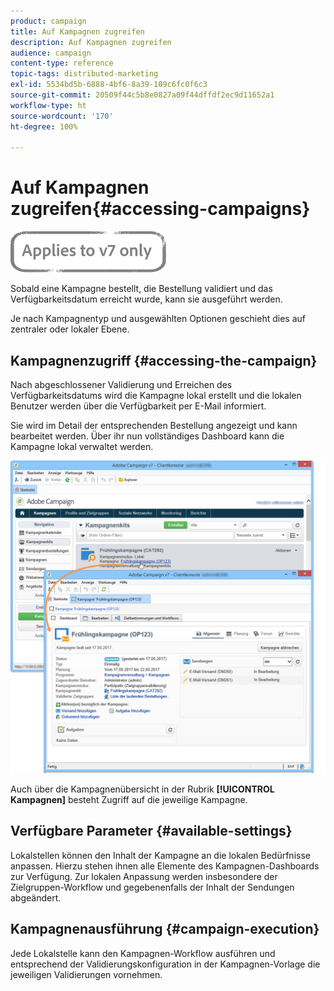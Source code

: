 ```yaml
---
product: campaign
title: Auf Kampagnen zugreifen
description: Auf Kampagnen zugreifen
audience: campaign
content-type: reference
topic-tags: distributed-marketing
exl-id: 5534bd5b-6888-4bf6-8a39-109c6fc0f6c3
source-git-commit: 20509f44c5b8e0827a09f44dffdf2ec9d11652a1
workflow-type: ht
source-wordcount: '170'
ht-degree: 100%

---
```


# Auf Kampagnen zugreifen{#accessing-campaigns}

![](../../assets/v7-only.svg)

Sobald eine Kampagne bestellt, die Bestellung validiert und das Verfügbarkeitsdatum erreicht wurde, kann sie ausgeführt werden.

Je nach Kampagnentyp und ausgewählten Optionen geschieht dies auf zentraler oder lokaler Ebene.

## Kampagnenzugriff {#accessing-the-campaign}

Nach abgeschlossener Validierung und Erreichen des Verfügbarkeitsdatums wird die Kampagne lokal erstellt und die lokalen Benutzer werden über die Verfügbarkeit per E-Mail informiert.

Sie wird im Detail der entsprechenden Bestellung angezeigt und kann bearbeitet werden. Über ihr nun vollständiges Dashboard kann die Kampagne lokal verwaltet werden.

![](assets/mkg_dist_local_op_edit_new_op1.png)

Auch über die Kampagnenübersicht in der Rubrik **[!UICONTROL Kampagnen]** besteht Zugriff auf die jeweilige Kampagne.

## Verfügbare Parameter {#available-settings}

Lokalstellen können den Inhalt der Kampagne an die lokalen Bedürfnisse anpassen. Hierzu stehen ihnen alle Elemente des Kampagnen-Dashboards zur Verfügung. Zur lokalen Anpassung werden insbesondere der Zielgruppen-Workflow und gegebenenfalls der Inhalt der Sendungen abgeändert.

## Kampagnenausführung {#campaign-execution}

Jede Lokalstelle kann den Kampagnen-Workflow ausführen und entsprechend der Validierungskonfiguration in der Kampagnen-Vorlage die jeweiligen Validierungen vornehmen.

